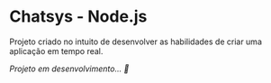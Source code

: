 # Chatsys - Node.js

Projeto criado no intuito de desenvolver as habilidades de criar uma aplicação em tempo real.

<i>Projeto em desenvolvimento... 🚀</i>